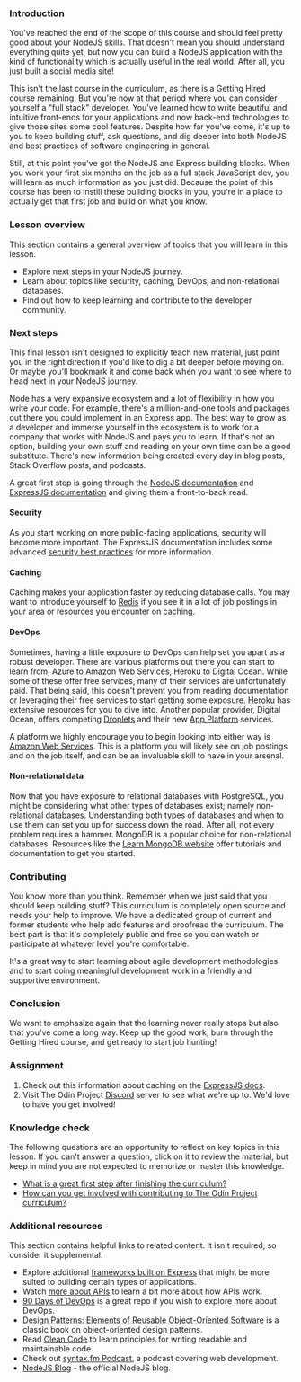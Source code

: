 ### Introduction

You've reached the end of the scope of this course and should feel pretty good about your NodeJS skills. That doesn't mean you should understand everything quite yet, but now you can build a NodeJS application with the kind of functionality which is actually useful in the real world. After all, you just built a social media site!

This isn't the last course in the curriculum, as there is a Getting Hired course remaining. But you're now at that period where you can consider yourself a "full stack" developer. You've learned how to write beautiful and intuitive front-ends for your applications and now back-end technologies to give those sites some cool features. Despite how far you've come, it's up to you to keep building stuff, ask questions, and dig deeper into both NodeJS and best practices of software engineering in general.

Still, at this point you've got the NodeJS and Express building blocks. When you work your first six months on the job as a full stack JavaScript dev, you will learn as much information as you just did. Because the point of this course has been to instill these building blocks in you, you're in a place to actually get that first job and build on what you know.

### Lesson overview

This section contains a general overview of topics that you will learn in this lesson.

- Explore next steps in your NodeJS journey.
- Learn about topics like security, caching, DevOps, and non-relational databases.
- Find out how to keep learning and contribute to the developer community.

### Next steps

This final lesson isn't designed to explicitly teach new material, just point you in the right direction if you'd like to dig a bit deeper before moving on. Or maybe you'll bookmark it and come back when you want to see where to head next in your NodeJS journey.

Node has a very expansive ecosystem and a lot of flexibility in how you write your code. For example, there's a million-and-one tools and packages out there you could implement in an Express app. The best way to grow as a developer and immerse yourself in the ecosystem is to work for a company that works with NodeJS and pays you to learn. If that's not an option, building your own stuff and reading on your own time can be a good substitute. There's new information being created every day in blog posts, Stack Overflow posts, and podcasts.

A great first step is going through the [NodeJS documentation](https://nodejs.org/en/docs/) and [ExpressJS documentation](https://expressjs.com/) and giving them a front-to-back read.

#### Security

As you start working on more public-facing applications, security will become more important. The ExpressJS documentation includes some advanced [security best practices](https://expressjs.com/en/advanced/best-practice-security.html) for more information.

#### Caching

Caching makes your application faster by reducing database calls. You may want to introduce yourself to [Redis](https://redis.io/) if you see it in a lot of job postings in your area or resources you encounter on caching.

#### DevOps

Sometimes, having a little exposure to DevOps can help set you apart as a robust developer. There are various platforms out there you can start to learn from, Azure to Amazon Web Services, Heroku to Digital Ocean. While some of these offer free services, many of their services are unfortunately paid. That being said, this doesn't prevent you from reading documentation or leveraging their free services to start getting some exposure. [Heroku](https://devcenter.heroku.com/categories/reference#deployment) has extensive resources for you to dive into. Another popular provider, Digital Ocean, offers competing [Droplets](https://docs.digitalocean.com/products/droplets/getting-started/quickstart/) and their new [App Platform](https://www.digitalocean.com/docs/app-platform/) services.

A platform we highly encourage you to begin looking into either way is [Amazon Web Services](https://aws.amazon.com/). This is a platform you will likely see on job postings and on the job itself, and can be an invaluable skill to have in your arsenal.

#### Non-relational data

Now that you have exposure to relational databases with PostgreSQL, you might be considering what other types of databases exist; namely non-relational databases. Understanding both types of databases and when to use them can set you up for success down the road. After all, not every problem requires a hammer. MongoDB is a popular choice for non-relational databases. Resources like the [Learn MongoDB website](https://learn.mongodb.com) offer tutorials and documentation to get you started.

### Contributing

You know more than you think. Remember when we just said that you should keep building stuff? This curriculum is completely open source and needs your help to improve. We have a dedicated group of current and former students who help add features and proofread the curriculum. The best part is that it's completely public and free so you can watch or participate at whatever level you're comfortable.

It's a great way to start learning about agile development methodologies and to start doing meaningful development work in a friendly and supportive environment.

### Conclusion

We want to emphasize again that the learning never really stops but also that you've come a long way. Keep up the good work, burn through the Getting Hired course, and get ready to start job hunting!

### Assignment

<div class="lesson-content__panel" markdown="1">

1. Check out this information about caching on the [ExpressJS docs](https://expressjs.com/en/advanced/best-practice-performance.html#cache-request-results).
1. Visit The Odin Project [Discord](https://discordapp.com/channels/505093832157691914/505093832157691916) server to see what we're up to. We'd love to have you get involved!

</div>

### Knowledge check

The following questions are an opportunity to reflect on key topics in this lesson. If you can't answer a question, click on it to review the material, but keep in mind you are not expected to memorize or master this knowledge.

- [What is a great first step after finishing the curriculum?](#next-steps)
- [How can you get involved with contributing to The Odin Project curriculum?](#contributing)

### Additional resources

This section contains helpful links to related content. It isn't required, so consider it supplemental.

- Explore additional [frameworks built on Express](https://web.archive.org/web/20240328030121/https://expressjs.com/en/resources/frameworks.html) that might be more suited to building certain types of applications.
- Watch [more about APIs](https://www.youtube.com/watch?v=oBW_VNg4qD0) to learn a bit more about how APIs work.
- [90 Days of DevOps](https://github.com/MichaelCade/90DaysOfDevOps) is a great repo if you wish to explore more about DevOps.
- [Design Patterns: Elements of Reusable Object-Oriented Software](https://www.amazon.com/Design-Patterns-Object-Oriented-Addison-Wesley-Professional-ebook/dp/B000SEIBB8) is a classic book on object-oriented design patterns.
- Read [Clean Code](https://www.amazon.com/Clean-Code-Handbook-Software-Craftsmanship-ebook/dp/B001GSTOAM/ref=sr_1_1?dchild=1&keywords=Clean+Code&qid=1602168590&s=digital-text&sr=1-1) to learn principles for writing readable and maintainable code.
- Check out [syntax.fm Podcast](https://syntax.fm), a podcast covering web development.
- [NodeJS Blog](https://nodejs.org/en/blog/) - the official NodeJS blog.
